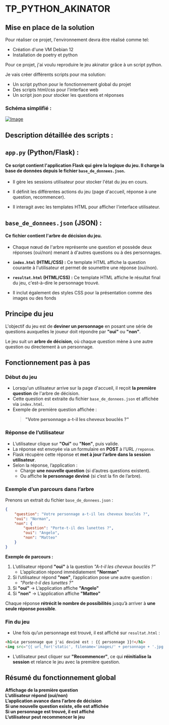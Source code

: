 # TP_PYTHON_AKINATOR
## Mise en place de la solution
Pour réaliser ce projet, l'environnement devra être réalisé comme tel:

- Création d'une VM Debian 12
- Installation de poetry et python

Pour ce projet, j'ai voulu reproduire le jeu akinator grâce à un script python.

Je vais créer différents scripts pour ma solution:

- Un script python pour le fonctionnement global du projet
- Des scripts html/css pour l'interface web
- Un script json pour stocker les questions et réponses
### Schéma simplifié :
[![Image](https://i.goopics.net/18fa3j.png)](https://goopics.net/i/18fa3j)

## Description détaillée des scripts :

## `app.py` (Python/Flask) :  

#### Ce script contient l'application Flask qui gère la logique du jeu.  Il charge la base de données depuis le fichier `base_de_donnees.json`.

* Il gère les sessions utilisateur pour stocker l'état du jeu en cours.

* Il définit les différentes actions du jeu (page d'accueil, réponse à une question, recommencer).

-  Il interagit avec les templates HTML pour afficher l'interface utilisateur.

 

## `base_de_donnees.json` (JSON) :

#### Ce fichier contient l'arbre de décision du jeu.

* Chaque nœud de l'arbre représente une question et possède deux réponses (oui/non) menant à d'autres questions ou à des personnages.

* **`index.html` (HTML/CSS) :**  Ce template HTML affiche la question courante à l'utilisateur et permet de soumettre une réponse (oui/non).
 
* **`resultat.html` (HTML/CSS) :**  Ce template HTML affiche le résultat final du jeu, c'est-à-dire le personnage trouvé.

* Il inclut également des styles CSS pour la présentation comme des images ou des fonds



##  Principe du jeu  
L'objectif du jeu est de **deviner un personnage** en posant une série de questions auxquelles le joueur doit répondre par **"oui"** ou **"non"**.  

Le jeu suit un **arbre de décision**, où chaque question mène à une autre question ou directement à un personnage.  



##  Fonctionnement pas à pas  

### Début du jeu  
- Lorsqu'un utilisateur arrive sur la page d'accueil, il reçoit **la première question** de l'arbre de décision.  
- Cette question est extraite du fichier `base_de_donnees.json` et affichée via `index.html`.  
- Exemple de première question affichée :  
  > **"Votre personnage a-t-il les cheveux bouclés ?"**  



### Réponse de l’utilisateur  
- L’utilisateur clique sur **"Oui"** ou **"Non"**, puis valide.  
- La réponse est envoyée via un formulaire en **POST** à l’URL `/reponse`.  
- Flask récupère cette réponse et **met à jour l’arbre dans la session utilisateur**.  
- Selon la réponse, l’application :  
  - Charge **une nouvelle question** (si d’autres questions existent).  
  - Ou affiche **le personnage deviné** (si c’est la fin de l’arbre).  



### Exemple d’un parcours dans l’arbre  
Prenons un extrait du fichier `base_de_donnees.json` :  

```json
{
    "question": "Votre personnage a-t-il les cheveux bouclés ?",
    "oui": "Norman",
    "non": {
        "question": "Porte-t-il des lunettes ?",
        "oui": "Angelo",
        "non": "Matteo"
    }
}
```

**Exemple de parcours :**  
1. L’utilisateur répond **"oui"** à la question _"A-t-il les cheveux bouclés ?"_  
   -  L’application répond immédiatement **"Norman"** 
2. Si l’utilisateur répond **"non"**, l’application pose une autre question :  
   - _"Porte-t-il des lunettes ?"_
3. Si **"oui"** → L’application affiche **"Angelo"**  
4. Si **"non"** → L’application affiche **"Matteo"**  

Chaque réponse **rétrécit le nombre de possibilités** jusqu’à arriver à **une seule réponse possible**.



### Fin du jeu  
- Une fois qu’un personnage est trouvé, il est affiché sur `resultat.html` :  

```html
<h1>Le personnage que j'ai deviné est : {{ personnage }}!</h1>
<img src="{{ url_for('static', filename='images/' + personnage + '.jpg') }}" alt="{{ personnage }}">
```

- L’utilisateur peut cliquer sur **"Recommencer"**, ce qui **réinitialise la session** et relance le jeu avec la première question.



## Résumé du fonctionnement global  
 **Affichage de la première question**  
 **L’utilisateur répond (oui/non)**  
 **L’application avance dans l’arbre de décision**  
 **Si une nouvelle question existe, elle est affichée**  
 **Si un personnage est trouvé, il est affiché**  
 **L’utilisateur peut recommencer le jeu**  
